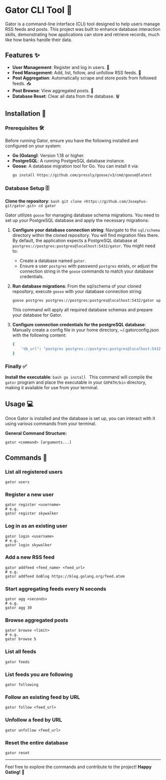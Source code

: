 # Gator CLI Tool 🐊

Gator is a command-line interface (CLI) tool designed to help users manage RSS feeds and posts. This project was built to enhance database interaction skills, demonstrating how applications can store and retrieve records, much like how banks handle their data.

## Features ✨

* **User Management**: Register and log in users. 👤
* **Feed Management**: Add, list, follow, and unfollow RSS feeds. 📰
* **Post Aggregation**: Automatically scrape and store posts from followed feeds. 📥
* **Post Browse**: View aggregated posts. 📖
* **Database Reset**: Clear all data from the database. 🗑️

## Installation 🚀

### Prerequisites 🛠️

Before running Gator, ensure you have the following installed and configured on your system:

* **Go (Golang)**: Version 1.18 or higher.
* **PostgreSQL**: A running PostgreSQL database instance.
* **Goose**: A database migration tool for Go. You can install it via:
    ```bash
    go install https://github.com/pressly/goose/v3/cmd/goose@latest
    ```

### Database Setup 🗄️
  **Clone the repository**:
    ```bash
    git clone <https://github.com/Josephus-git/gator.git>
    cd gator
    ```

Gator utilizes `goose` for managing database schema migrations. You need to set up your PostgreSQL database and apply the necessary migrations:

1.  **Configure your database connection string**:
    Navigate to the `sql/schema` directory within the cloned repository. You will find migration files there. By default, the application expects a PostgreSQL database at `postgres://postgres:postgres@localhost:5432/gator`. You might need to:
    * Create a database named `gator`.
    * Ensure a user `postgres` with password `postgres` exists, or adjust the connection string in the `goose` commands to match your database credentials.

2.  **Run database migrations**:
    From the sql/schema of your cloned repository, execute `goose` with your database connection string:
    ```bash
    goose postgres postgres://postgres:postgres@localhost:5432/gator up
    ```
    This command will apply all required database schemas and prepare your database for Gator.

3. **Configure connection credentials for the postgreSQL database**:
    Manually create a config file in your home directory, ~/.gatorconfig.json with the following content:
   ```bash
   {
       "db_url": "postgres postgres://postgres:postgres@localhost:5432/gator?sslmode=disable"
   }
   ```
     
### Finally ✅
  **Install the executable**:
    ```bash
    go install
    ```
    This command will compile the `gator` program and place the executable in your `GOPATH/bin` directory, making it available for use from your terminal.

## Usage 💻

Once Gator is installed and the database is set up, you can interact with it using various commands from your terminal.

**General Command Structure:**

```
gator <command> [arguments...]
```
## Commands 📜

### List all registered users
```
gator users
```

### Register a new user
```
gator register <username>
# e.g.
gator register skywalker
```

### Log in as an existing user
```
gator login <username>
# e.g.
gator login skywalker
```

### Add a new RSS feed
```
gator addfeed <feed_name> <feed_url>
# e.g.
gator addfeed GoBlog https://blog.golang.org/feed.atom
```

### Start aggregating feeds every N seconds
```
gator agg <seconds>
# e.g.
gator agg 30
```

### Browse aggregated posts
```
gator browse <limit>
# e.g.
gator browse 5
```

### List all feeds
```
gator feeds
```

### List feeds you are following
```
gator following
```

### Follow an existing feed by URL
```
gator follow <feed_url>
```

### Unfollow a feed by URL
```
gator unfollow <feed_url>
```

### Reset the entire database
```
gator reset
```

---
Feel free to explore the commands and contribute to the project!
**Happy Gating! 🎉**




